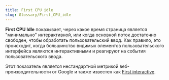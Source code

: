 ```yaml
---
title: First CPU idle
slug: Glossary/First_CPU_idle
---
```


**First CPU Idle** показывает, через какое время страница является "минимально" интерактивной, или когда основной поток достаточно свободен, чтобы обработать пользовательский ввод. Как правило, это происходит, когда большинство видимых элементов пользовательского интерфейса являются интерактивными и реагируют на события пользовательского ввода.

Этот показатель является нестандартной метрикой веб-производительности от Google и также известен как [First interactive](/ru/docs/Glossary/First_interactive).
